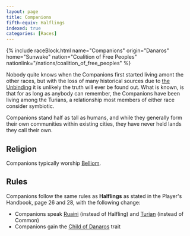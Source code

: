 ```yaml
---
layout: page
title: Companions
fifth-equiv: Halflings
indexed: true
categories: [Races]
---
```


{% include raceBlock.html name="Companions" origin="Danaros" home="Sunwake" nation="Coalition of Free Peoples" nationlink="/nations/coalition_of_free_peoples" %}

Nobody quite knows when the Companions first started living amont the other races, but with the loss of many historical
sources due to [the Unbinding](/history/the-unbinding) it is unlikely the truth will ever be found out. What is known,
is that for as long as anybody can remember, the Companions have been living among the Turians, a relationship most members of
either race consider symbiotic.

Companions stand half as tall as humans, and while they generally form their own communities within existing cities, they
have never held lands they call their own.

## Religion

Companions typically worship [Belliom](/pantheons/the_unscathed).

## Rules

Companions follow the same rules as **Halflings** as stated in the Player's Handbook, page 26 and 28, with the following change:

- Companions speak [Ruaini](/general/languages) (instead of Halfling) and [Turian](/general/languages) (instead of Common)
- Companions gain the [Child of Danaros](/rules/child_of_danaros) trait
